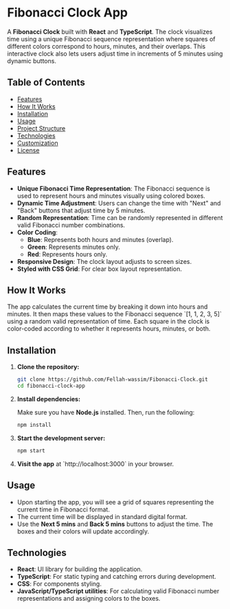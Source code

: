 # Fibonacci Clock App

A **Fibonacci Clock** built with **React** and **TypeScript**. The clock visualizes time using a unique Fibonacci sequence representation where squares of different colors correspond to hours, minutes, and their overlaps. This interactive clock also lets users adjust time in increments of 5 minutes using dynamic buttons.

## Table of Contents

- [Features](#features)
- [How It Works](#how-it-works)
- [Installation](#installation)
- [Usage](#usage)
- [Project Structure](#project-structure)
- [Technologies](#technologies)
- [Customization](#customization)
- [License](#license)

## Features

- **Unique Fibonacci Time Representation**: The Fibonacci sequence is used to represent hours and minutes visually using colored boxes.
- **Dynamic Time Adjustment**: Users can change the time with "Next" and "Back" buttons that adjust time by 5 minutes.
- **Random Representation**: Time can be randomly represented in different valid Fibonacci number combinations.
- **Color Coding**:
  - **Blue**: Represents both hours and minutes (overlap).
  - **Green**: Represents minutes only.
  - **Red**: Represents hours only.
- **Responsive Design**: The clock layout adjusts to screen sizes.
- **Styled with CSS Grid**: For clear box layout representation.

## How It Works

The app calculates the current time by breaking it down into hours and minutes. It then maps these values to the Fibonacci sequence \`[1, 1, 2, 3, 5]\` using a random valid representation of time. Each square in the clock is color-coded according to whether it represents hours, minutes, or both.

## Installation

1. **Clone the repository:**

   ```bash
   git clone https://github.com/Fellah-wassim/Fibonacci-Clock.git
   cd fibonacci-clock-app
   ```

2. **Install dependencies:**

   Make sure you have **Node.js** installed. Then, run the following:

   ```bash
   npm install
   ```

3. **Start the development server:**

   ```bash
   npm start
   ```

4. **Visit the app** at \`http://localhost:3000\` in your browser.

## Usage

- Upon starting the app, you will see a grid of squares representing the current time in Fibonacci format.
- The current time will be displayed in standard digital format.
- Use the **Next 5 mins** and **Back 5 mins** buttons to adjust the time. The boxes and their colors will update accordingly.

## Technologies

- **React**: UI library for building the application.
- **TypeScript**: For static typing and catching errors during development.
- **CSS**: For components styling.
- **JavaScript/TypeScript utilities**: For calculating valid Fibonacci number representations and assigning colors to the boxes.
